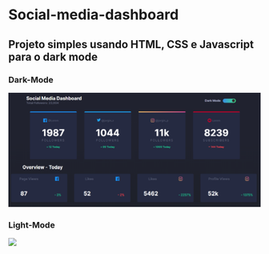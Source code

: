 # Social-media-dashboard

## Projeto simples usando HTML, CSS e Javascript para o dark mode

### Dark-Mode

![](https://github.com/jorge933/Social-media-dashboard/blob/main/images/dark-mode.png)

### Light-Mode

![](https://github.com/jorge933/Social-media-dashboard/blob/main/images/lightlight-mode.png)
